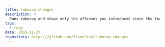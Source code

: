 ```yaml
---
title: rubocop-changes
description: >
  Runs rubocop and shows only the offenses you introduced since the fork point
tags:
  - ruby
date: 2019-11-27
repository: https://github.com/fcsonline/rubocop-changes
---
```

